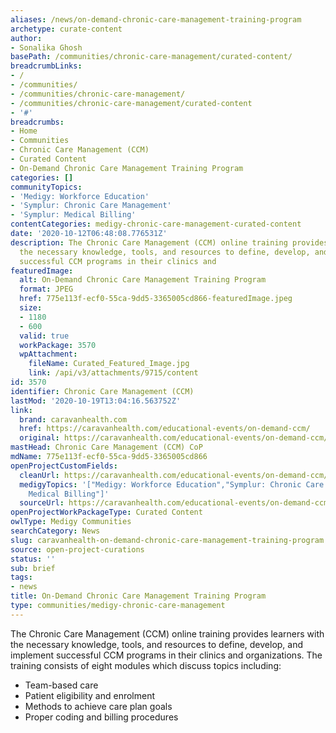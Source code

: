 ```yaml
---
aliases: /news/on-demand-chronic-care-management-training-program
archetype: curate-content
author:
- Sonalika Ghosh
basePath: /communities/chronic-care-management/curated-content/
breadcrumbLinks:
- /
- /communities/
- /communities/chronic-care-management/
- /communities/chronic-care-management/curated-content
- '#'
breadcrumbs:
- Home
- Communities
- Chronic Care Management (CCM)
- Curated Content
- On-Demand Chronic Care Management Training Program
categories: []
communityTopics:
- 'Medigy: Workforce Education'
- 'Symplur: Chronic Care Management'
- 'Symplur: Medical Billing'
contentCategories: medigy-chronic-care-management-curated-content
date: '2020-10-12T06:48:08.776531Z'
description: The Chronic Care Management (CCM) online training provides learners with
  the necessary knowledge, tools, and resources to define, develop, and implement
  successful CCM programs in their clinics and
featuredImage:
  alt: On-Demand Chronic Care Management Training Program
  format: JPEG
  href: 775e113f-ecf0-55ca-9dd5-3365005cd866-featuredImage.jpeg
  size:
  - 1180
  - 600
  valid: true
  workPackage: 3570
  wpAttachment:
    fileName: Curated_Featured_Image.jpg
    link: /api/v3/attachments/9715/content
id: 3570
identifier: Chronic Care Management (CCM)
lastMod: '2020-10-19T13:04:16.563752Z'
link:
  brand: caravanhealth.com
  href: https://caravanhealth.com/educational-events/on-demand-ccm/
  original: https://caravanhealth.com/educational-events/on-demand-ccm/
mastHead: Chronic Care Management (CCM) CoP
mdName: 775e113f-ecf0-55ca-9dd5-3365005cd866
openProjectCustomFields:
  cleanUrl: https://caravanhealth.com/educational-events/on-demand-ccm/
  medigyTopics: '["Medigy: Workforce Education","Symplur: Chronic Care Management","Symplur:
    Medical Billing"]'
  sourceUrl: https://caravanhealth.com/educational-events/on-demand-ccm/
openProjectWorkPackageType: Curated Content
owlType: Medigy Communities
searchCategory: News
slug: caravanhealth-on-demand-chronic-care-management-training-program
source: open-project-curations
status: ''
sub: brief
tags:
- news
title: On-Demand Chronic Care Management Training Program
type: communities/medigy-chronic-care-management
---
```


<p>The Chronic Care Management (CCM) online training&nbsp;provides learners&nbsp;with the necessary&nbsp;knowledge, tools, and resources&nbsp;to define, develop, and implement successful CCM programs in their clinics and organizations. The training consists of eight modules&nbsp;which discuss topics including:</p><ul><li>Team-based care</li><li>Patient eligibility and enrolment</li><li>Methods to achieve care plan goals</li><li>Proper coding and billing procedures</li></ul>